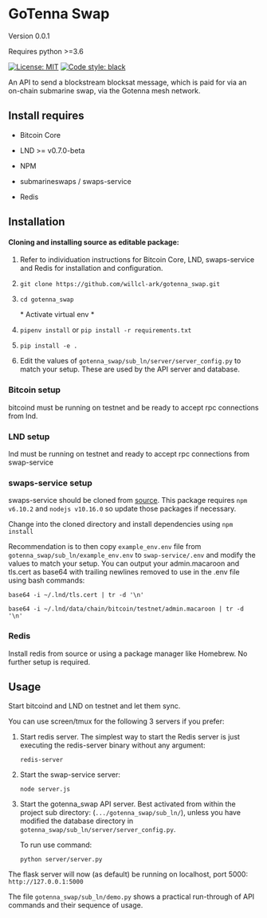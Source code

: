 # GoTenna Swap

Version 0.0.1

Requires python >=3.6

[![License: MIT](https://img.shields.io/badge/License-MIT-yellow.svg)](https://opensource.org/licenses/MIT) [![Code style: black](https://img.shields.io/badge/code%20style-black-000000.svg)](https://github.com/python/black)

An API to send a blockstream blocksat message, which is paid for via an on-chain submarine swap, via the Gotenna mesh network.

## Install requires

* Bitcoin Core

* LND >= v0.7.0-beta

* NPM

* submarineswaps / swaps-service

* Redis


## Installation
#### Cloning and installing source as editable package:

1. Refer to individuation instructions for Bitcoin Core, LND, swaps-service and Redis for installation and configuration.

1. `git clone https://github.com/willcl-ark/gotenna_swap.git`

1. `cd gotenna_swap`

    \* Activate virtual env *

1. `pipenv install` or `pip install -r requirements.txt`

1. `pip install -e .`

1. Edit the values of `gotenna_swap/sub_ln/server/server_config.py` to match your setup. These are used by the API server and database.

### Bitcoin setup

bitcoind must be running on testnet and be ready to accept rpc connections from lnd.

### LND setup

lnd must be running on testnet and ready to accept rpc connections from swap-service 

### swaps-service setup

swaps-service should be cloned from [source](https://github.com/submarineswaps/swaps-service). This package requires `npm v6.10.2` and `nodejs v10.16.0` so update those packages if necessary.

Change into the cloned directory and install dependencies using `npm install`

Recommendation is to then copy `example_env.env` file from `gotenna_swap/sub_ln/example_env.env` to `swap-service/.env` and modify the values to match your setup. You can output your admin.macaroon and tls.cert as base64 with trailing newlines removed to use in the .env file using bash commands:

`base64 -i ~/.lnd/tls.cert | tr -d '\n'`

`base64 -i ~/.lnd/data/chain/bitcoin/testnet/admin.macaroon | tr -d '\n'`


### Redis
Install redis from source or using a package manager like Homebrew. No further setup is required.


## Usage
Start bitcoind and LND on testnet and let them sync.

You can use screen/tmux for the following 3 servers if you prefer:

1. Start redis server. The simplest way to start the Redis server is just executing the redis-server binary without any argument:

    `redis-server`

1. Start the swap-service server:

    `node server.js`

1. Start the gotenna_swap API server. Best activated from within the project sub directory: (`.../gotenna_swap/sub_ln/`), unless you have modified the database directory in `gotenna_swap/sub_ln/server/server_config.py`.

    To run use command: 

    `python server/server.py`

The flask server will now (as default) be running on localhost, port 5000: `http://127.0.0.1:5000`

The file `gotenna_swap/sub_ln/demo.py` shows a practical run-through of API commands and their sequence of usage.